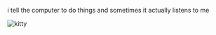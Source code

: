 i tell the computer to do things and sometimes it actually listens to me
<!--START_SECTION:update_image-->
<img src=https://raw.githubusercontent.com/sneakykestrel/sneakykestrel/main/.github/images/so-ive-heard.gif height="" width="" align=left alt=kitty />
<!--END_SECTION:update_image-->

